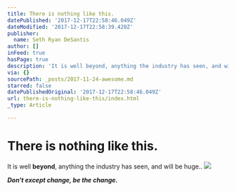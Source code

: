 ```yaml
---
title: There is nothing like this.
datePublished: '2017-12-17T22:58:46.049Z'
dateModified: '2017-12-17T22:58:39.420Z'
publisher:
  name: Seth Ryan DeSantis
author: []
inFeed: true
hasPage: true
description: 'It is well beyond, anything the industry has seen, and will be huge..'
via: {}
sourcePath: _posts/2017-11-24-awesome.md
starred: false
datePublishedOriginal: '2017-12-17T22:58:46.049Z'
url: there-is-nothing-like-this/index.html
_type: Article

---
```

# There is nothing like this.

It is well **beyond**, anything the industry has seen, and will be huge..
![](https://the-grid-user-content.s3-us-west-2.amazonaws.com/a2c04174-b4cd-4bed-b7db-492baa989cc9.jpg)

_**Don't except change, be the change.**_